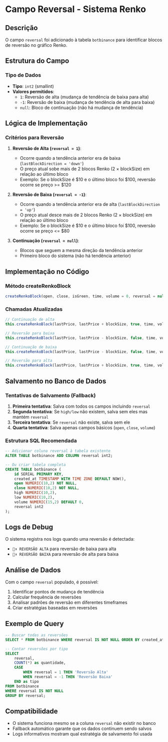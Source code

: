 # Campo Reversal - Sistema Renko

## Descrição
O campo `reversal` foi adicionado à tabela `botbinance` para identificar blocos de reversão no gráfico Renko.

## Estrutura do Campo

### Tipo de Dados
- **Tipo**: `int2` (smallint)
- **Valores permitidos**: 
  - `1`: Reversão de alta (mudança de tendência de baixa para alta)
  - `-1`: Reversão de baixa (mudança de tendência de alta para baixa)
  - `null`: Bloco de continuação (não há mudança de tendência)

## Lógica de Implementação

### Critérios para Reversão
1. **Reversão de Alta (`reversal = 1`)**:
   - Ocorre quando a tendência anterior era de baixa (`lastBlockDirection = 'down'`)
   - O preço atual sobe mais de 2 blocos Renko (2 × blockSize) em relação ao último bloco
   - Exemplo: Se o blockSize é $10 e o último bloco foi $100, reversão ocorre se preço >= $120

2. **Reversão de Baixa (`reversal = -1`)**:
   - Ocorre quando a tendência anterior era de alta (`lastBlockDirection = 'up'`)
   - O preço atual desce mais de 2 blocos Renko (2 × blockSize) em relação ao último bloco
   - Exemplo: Se o blockSize é $10 e o último bloco foi $100, reversão ocorre se preço <= $80

3. **Continuação (`reversal = null`)**:
   - Blocos que seguem a mesma direção da tendência anterior
   - Primeiro bloco do sistema (não há tendência anterior)

## Implementação no Código

### Método createRenkoBlock
```javascript
createRenkoBlock(open, close, isGreen, time, volume = 0, reversal = null)
```

### Chamadas Atualizadas
```javascript
// Continuação de alta
this.createRenkoBlock(lastPrice, lastPrice + blockSize, true, time, volume, null);

// Reversão para baixa
this.createRenkoBlock(lastPrice, lastPrice - blockSize, false, time, volume, -1);

// Continuação de baixa
this.createRenkoBlock(lastPrice, lastPrice - blockSize, false, time, volume, null);

// Reversão para alta
this.createRenkoBlock(lastPrice, lastPrice + blockSize, true, time, volume, 1);
```

## Salvamento no Banco de Dados

### Tentativas de Salvamento (Fallback)
1. **Primeira tentativa**: Salva com todos os campos incluindo `reversal`
2. **Segunda tentativa**: Se `high/low` não existem, salva sem eles mas mantém `reversal`
3. **Terceira tentativa**: Se `reversal` não existe, salva sem ele
4. **Quarta tentativa**: Salva apenas campos básicos (`open`, `close`, `volume`)

### Estrutura SQL Recomendada
```sql
-- Adicionar coluna reversal à tabela existente
ALTER TABLE botbinance ADD COLUMN reversal int2;

-- Ou criar tabela completa
CREATE TABLE botbinance (
    id SERIAL PRIMARY KEY,
    created_at TIMESTAMP WITH TIME ZONE DEFAULT NOW(),
    open NUMERIC(10,2) NOT NULL,
    close NUMERIC(10,2) NOT NULL,
    high NUMERIC(10,2),
    low NUMERIC(10,2),
    volume NUMERIC(15,2) DEFAULT 0,
    reversal int2
);
```

## Logs de Debug
O sistema registra nos logs quando uma reversão é detectada:
- `🔄⬆️ REVERSÃO ALTA` para reversão de baixa para alta
- `🔄⬇️ REVERSÃO BAIXA` para reversão de alta para baixa

## Análise de Dados
Com o campo `reversal` populado, é possível:
1. Identificar pontos de mudança de tendência
2. Calcular frequência de reversões
3. Analisar padrões de reversão em diferentes timeframes
4. Criar estratégias baseadas em reversões

## Exemplo de Query
```sql
-- Buscar todas as reversões
SELECT * FROM botbinance WHERE reversal IS NOT NULL ORDER BY created_at DESC;

-- Contar reversões por tipo
SELECT 
    reversal,
    COUNT(*) as quantidade,
    CASE 
        WHEN reversal = 1 THEN 'Reversão Alta'
        WHEN reversal = -1 THEN 'Reversão Baixa'
    END as tipo
FROM botbinance 
WHERE reversal IS NOT NULL 
GROUP BY reversal;
```

## Compatibilidade
- O sistema funciona mesmo se a coluna `reversal` não existir no banco
- Fallback automático garante que os dados continuem sendo salvos
- Logs informativos mostram qual estratégia de salvamento foi usada
